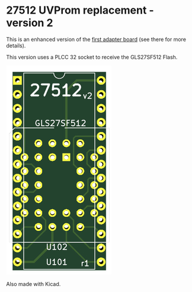 # 27512 UVProm replacement - version 2

This is an enhanced version of the [first adapter board](../EPROM-27512-GLS27SF512) (see there for more details).

This version uses a PLCC 32 socket to receive the GLS27SF512 Flash.

![GLS27SF512-v2-adapter](docs/GLS27SF512-v2-adapter.jpg)

Also made with Kicad.
